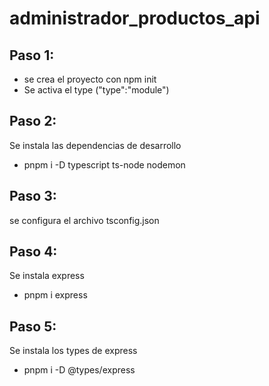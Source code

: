 # administrador_productos_api

## Paso 1:
- se crea el proyecto con npm init
- Se activa el type ("type":"module")

## Paso 2:
Se instala las dependencias de desarrollo
- pnpm i -D typescript ts-node nodemon

## Paso 3: 
se configura el archivo tsconfig.json

## Paso 4:
Se instala express 
- pnpm i express

## Paso 5:
Se instala los types de express
- pnpm i -D @types/express
